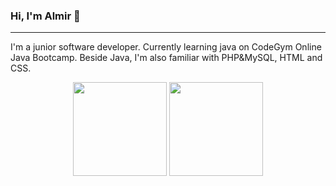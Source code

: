 ### Hi, I'm Almir 👋

<hr>

<p> I'm a junior software developer. Currently learning java on CodeGym Online Java Bootcamp.
   Beside Java, I'm  also familiar with PHP&MySQL, HTML and CSS.    
</p>

<p align='center'>
   <a href="https://github-readme-stats.vercel.app/api?username=almir01&show_icons=true&count_private=true"><img
           height=150
           src="https://github-readme-stats.vercel.app/api?username=almir01&show_icons=true&count_private=true"/></a>
   <a href="https://github.com/almir01/github-readme-stats"><img height=150
    src="https://github-readme-stats.vercel.app/api/top-langs/?username=almir01&layout=compact"/></a>
</p>













<!--
**almir01/almir01** is a ✨ _special_ ✨ repository because its `README.md` (this file) appears on your GitHub profile.

Here are some ideas to get you started:

- 🔭 I’m currently working on ...
- 🌱 I’m currently learning ...
- 👯 I’m looking to collaborate on ...
- 🤔 I’m looking for help with ...
- 💬 Ask me about ...
- 📫 How to reach me: ...
- 😄 Pronouns: ...
- ⚡ Fun fact: ...
-->
